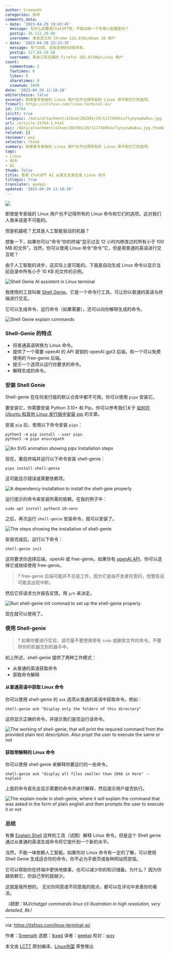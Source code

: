 ```yaml
---
author: Sreenath
categories: 技术
comments_data:
- date: '2023-04-29 19:43:45'
  message: 为什么非要用ChatGPT呢，不能训练一个专用小型模型吗？
  postip: 36.112.29.90
  username: 来自浙江的 Chrome 112.0|Windows 10 用户
- date: '2023-04-30 23:13:35'
  message: 专门训练，没有足够的训练样本。
  postip: 117.84.58.60
  username: 来自江苏无锡的 Firefox 102.0|GNU/Linux 用户
count:
  commentnum: 2
  favtimes: 0
  likes: 0
  sharetimes: 0
  viewnum: 3040
date: '2023-04-29 11:18:20'
editorchoice: false
excerpt: 即使是专家级的 Linux 用户也不记得所有的 Linux 命令和它们的选项。
fromurl: https://itsfoss.com/linux-terminal-ai/
id: 15764
islctt: true
largepic: /data/attachment/album/202304/29/111749dhzuflynyxw8w8uu.jpg
url: /article-15764-1.html
pic: /data/attachment/album/202304/29/111749dhzuflynyxw8w8uu.jpg.thumb.jpg
related: []
reviewer: wxy
selector: lkxed
summary: 即使是专家级的 Linux 用户也不记得所有的 Linux 命令和它们的选项。
tags:
- Linux
- 命令
- AI
thumb: false
title: 使用 ChatGPT AI 从英文文本生成 Linux 命令
titlepic: true
translator: geekpi
updated: '2023-04-29 11:18:20'
---
```


![](/data/attachment/album/202304/29/111749dhzuflynyxw8w8uu.jpg)


即使是专家级的 Linux 用户也不记得所有的 Linux 命令和它们的选项。这对我们人类来说是不可能的。


但是机器呢？尤其是人工智能驱动的机器？


想象一下，如果你可以“命令”你的终端“显示过去 12 小时内修改过的所有小于 100 MB 的文件”。当然，你可以使用 Linux 命令“命令”它，但是用普通的英语进行交互呢？


由于人工智能的进步，这实际上是可能的。下面是自动生成 Linux 命令以显示当前目录中所有小于 10 KB 的文件的示例。


![Shell Genie AI assistent in Linux terminal](/data/attachment/album/202304/29/111820uq7cbz0cji67c0zq.png)


我使用的工具叫做 [Shell Genie](https://github.com/dylanjcastillo/shell-genie?ref=itsfoss.com)。它是一个命令行工具，可让你以普通的英语与终端进行交互。


它可以生成命令、运行命令（如果需要），还可以向你解释生成的命令。


![Shell Genie explain commands](/data/attachment/album/202304/29/111820dsvy19qqswnkhhqi.png)


### Shell-Genie 的特点


* 将普通英语转换为 Linux 命令。
* 提供了一个需要 openAI 的 API 密钥的 openAI gpt3 后端，和一个可以免费使用的 free-genie 后端。
* 提示一个选项以运行你要求的命令。
* 解释生成的命令。


### 安装 Shell Genie


Shell-genie 在任何发行版的默认仓库中都不可用。你可以使用 `pipx` 安装它。


要安装它，你需要安装 Python 3.10+ 和 Pip。你可以参考我们关于 [如何在 Ubuntu 和其他 Linux 发行版中安装 pip](https://itsfoss.com/install-pip-ubuntu/) 的文章。


安装 `pip` 后，使用以下命令安装 `pipx`：



```
python3 -m pip install --user pipx
python3 -m pipx ensurepath

```

![An SVG animation showing pipx Installation steps](/data/attachment/album/202304/29/111821k49eodkw4kaaw9k4.svg)


现在，重启终端并运行以下命令安装 shell-genie：



```
pipx install shell-genie

```

这可能显示错误或需要依赖项。


![A dependency installation to install the shell-geie properly](/data/attachment/album/202304/29/111821lj0pvckj9z9bgqqg.png)


运行提示的命令来安装所需的依赖。在我的例子中：



```
sudo apt install python3.10-venv

```

之后，再次运行 `shell-genie` 安装命令，就可以安装了。


![The steps showing the installation of shell-genie](/data/attachment/album/202304/29/111821uxbxjh6m125gj1p5.svg)


安装完成后，运行以下命令：



```
shell-genie init

```

这将要求你选择后端，openAI 或 free-genie。如果你有 [openAI API](https://openai.com/product?ref=itsfoss.com)，你可以选择它或继续使用 free-genie。



> 
> ? free-genie 后端可能并不总是工作，因为它是由开发者托管的，他警告说可能会出现中断。
> 
> 
> 


然后它将请求允许报告反馈。用 `y/n` 来决定。


![Run shell-genie init commad to set up the shell-genie properly](/data/attachment/album/202304/29/111822da8dzaaviqhtjuic.svg)


现在就可以使用了。


### 使用 Shell-genie



> 
> ? 如果你要进行实验，请尽量不要使用带有 `sudo` 或删除文件的命令。不要将你的机器交到机器手中。
> 
> 
> 


如上所述，shell-genie 提供了两种工作模式：


* 从普通的英语获取命令
* 获取命令解释


#### 从普通英语中获取 Linux 命令


你可以使用 shell-genie 的 `ask` 选项从普通的英语中获取命令。例如：



```
shell-genie ask "Display only the folders of this directory"

```

这将显示正确的命令，并提示我们是否运行该命令。


![The working of shell-genie, that will print the required command from the provided plain text description. Also propt the user to execute the same or not](/data/attachment/album/202304/29/111822cfg7ctg7ctvsgkt6.svg)


#### 获取带解释的 Linux 命令


你可以使用 shell genie 来解释你要运行的一些命令。



```
shell-genie ask "display all files smaller than 10kb in here" --explain

```

上面的命令首先会显示需要的命令并进行解释，然后提示用户是否执行。


![The explain mode in shell-genie, where it will explain the command that was asked in the form of plain english and then prompts the user to execute it or not](/data/attachment/album/202304/29/111822adj88ji2midafpdk.svg)


### 总结


有像 [Explain Shell](https://explainshell.com/?ref=itsfoss.com) 这样的工具（试图）解释 Linux 命令。但是这个 Shell genie 通过从普通的英语生成命令将它提升到一个新的水平。


当然，不能一味依赖人工智能。如果你对 Linux 命令有一定的了解，可以使用 Shell Genie 生成适合你的命令。你不必为手册页或各种网站而苦恼。


它可以帮助你在终端中更快地做事，也可以减少你的知识储备。为什么？ 因为你越依赖它，你自己学的就越少。


这就是我所想的。 无论你同意或不同意我的观点，都可以在评论中发表你的看法。


*（题图：MJ/chatgpt commands linux cli illustration in high resolution, very detailed, 8k）*




---


via: <https://itsfoss.com/linux-terminal-ai/>


作者：[Sreenath](https://itsfoss.com/author/sreenath/) 选题：[lkxed](https://github.com/lkxed/) 译者：[geekpi](https://github.com/geekpi) 校对：[wxy](https://github.com/wxy)


本文由 [LCTT](https://github.com/LCTT/TranslateProject) 原创编译，[Linux中国](https://linux.cn/) 荣誉推出